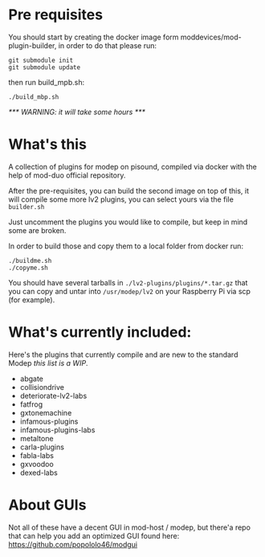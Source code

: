 # Pre requisites

You should start by creating the docker image form moddevices/mod-plugin-builder, in order to do that please run:
```
git submodule init
git submodule update
```

then run build_mpb.sh:
```
./build_mbp.sh
```
_*** WARNING: it will take some hours ***_

# What's this

A collection of plugins for modep on pisound, compiled via docker with the help of mod-duo official repository.

After the pre-requisites, you can build the second image on top of this, it will compile some more lv2 plugins, you can select yours via the file `builder.sh`

Just uncomment the plugins you would like to compile, but keep in mind some are broken.

In order to build those and copy them to a local folder from docker run:

```
./buildme.sh
./copyme.sh
```

You should have several tarballs in `./lv2-plugins/plugins/*.tar.gz` that you can copy and untar into `/usr/modep/lv2` on your Raspberry Pi via scp (for example).

# What's currently included:

Here's the plugins that currently compile and are new to the standard Modep _this list is a WIP_.

- abgate
- collisiondrive
- deteriorate-lv2-labs
- fatfrog
- gxtonemachine
- infamous-plugins
- infamous-plugins-labs
- metaltone
- carla-plugins
- fabla-labs
- gxvoodoo
- dexed-labs

# About GUIs

Not all of these have a decent GUI in mod-host / modep, but there'a repo that can help you add an optimized GUI found here:
https://github.com/popololo46/modgui
